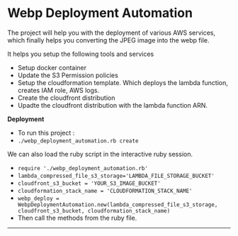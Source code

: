 # Webp Deployment Automation

The project will help you with the deployment of various AWS services, which finally helps you converting the JPEG image into the webp file.

It helps you setup the following tools and services

- Setup docker container
- Update the S3 Permission policies
- Setup the cloudformation template. Which deploys the lambda function, creates IAM role, AWS logs.
- Create the cloudfront distribution
- Upadte the cloudfront distribution with the lambda function ARN.


**Deployment**

- To run this project :
- `./webp_deployment_automation.rb create`

We can also load the ruby script in the interactive ruby session.

- `require './webp_deployment_automation.rb'`
- `lambda_compressed_file_s3_storage='LAMBDA_FILE_STORAGE_BUCKET'`
- `cloudfront_s3_bucket = 'YOUR_S3_IMAGE_BUCKET'`
- `cloudformation_stack_name = 'CLOUDFORMATION_STACK_NAME'`
- `webp_deploy = WebpDeploymentAutomation.new(lambda_compressed_file_s3_storage, cloudfront_s3_bucket, cloudformation_stack_name)`
- Then call the methods from the ruby file.

---
